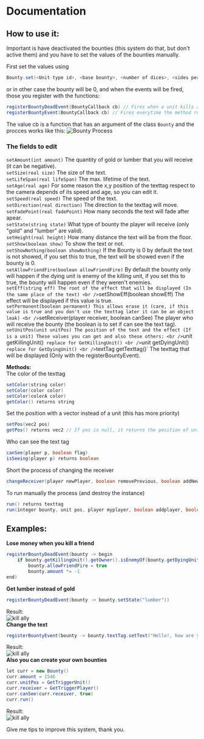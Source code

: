 # Documentation

## How to use it:

Important is have deactivated the bounties (this system do that, but don't active them) and you have to set the values of the bounties manually.

First set the values using
```java
Bounty.set(<Unit-type id>, <base bounty>, <number of dices>, <sides per dice>)
```
or in other case the bounty will be 0, and when the events will be fired, those you register with the functions:
```java
registerBountyDeadEvent(BountyCallback cb) // Fires when a unit kills another
registerBountyEvent(BountyCallback cb) // Fires everytime the method run (explained later) is fired without problems
```
The value cb is a function that has an argument of the class ```Bounty``` and the procces works like this:
![Bounty Process](https://www.hiveworkshop.com/attachments/1642297398419-png.393388/)
### The fields to edit
`setAmount(int amount)` The quantity of gold or lumber that you will receive (it can be negative).
<br />`setSize(real size)` The size of the text.
<br />`setLifeSpan(real lifeSpan)` The max. lifetime of the text.
<br />`setAge(real age)` For some reason the x,y position of the texttag respect to the camera depends of its speed and age, so you can edit it.
<br />`setSpeed(real speed)` The speed of the text.
<br />`setDirection(real direction)` The direction to the texttag will move.
<br />`setFadePoint(real fadePoint)` How many seconds the text will fade after apear.
<br />`setState(string state)` What type of bounty the player will receive (only "gold" and "lumber" are valid).
<br />`setHeight(real height)` How many distance the text will be from the floor.
<br />`setShow(boolean show)` To show the text or not.
<br />`setShowNothing(boolean showNothing)` If the Bounty is 0 by default the text is not showed, if you set this to true, the text will be showed even if the bounty is 0.
<br />`setAllowFriendFire(boolean allowFriendFire)` By default the bounty only will happen if the dying unit is enemy of the killing unit, if you set this to true, the bounty will happen even if they weren't enemies.
<br />`setEff(string eff) The root of the effect that will be displayed (In the same place of the text)
<br />`setShowEff(boolean showEff) The effect will be displayed if this value is true.
<br />`setPermanent(boolean permanent) This allows erase it (care, if this value is true and you don't use the texttag later it can be an object leak)
<br />`setReceiver(player receiver, boolean canSee) The player who will receive the bounty (the boolean is to set if can see the text tag).
<br />`setUnitPos(unit unitPos) The position of the text and the effect (If is a unit)
These values you can get and also these others:
<br />`unit getKillingUnit()` replace for GetKillingUnit()
<br />`unit getDyingUnit()` replace for GetDyingUnit()
<br />`textTag getTexttag()` The texttag that will be displayed (Only with the registerBountyEvent).

**Methods:**<br />
The color of the texttag
```java
setColor(string color)
setColor(color color)
setColor(colorA color)
getColor() returns string
```
Set the position with a vector instead of a unit (this has more priority)
```java
setPos(vec2 pos)
getPos() returns vec2 // If pos is null, it returns the position of unitPos
```
Who can see the text tag
```java
canSee(player p, boolean flag)
isSeeing(player p) returns boolean
```
Short the process of changing the receiver
```java
changeReceiver(player newPlayer, boolean removePrevious, boolean addNew)
```
To run manually the process (and destroy the instance)
```java
run() returns texttag
run(integer bounty, unit pos, player myplayer, boolean addplayer, boolean perm) returns texttag
```

## Examples:
**Lose money when you kill a friend**
```java
registerBountyDeadEvent(bounty -> begin
    if bounty.getKillingUnit().getOwner().isEnemyOf(bounty.getDyingUnit().getOwner())
        bounty.allowFriendFire = true
        bounty.amount *= -1
end)
```
**Get lumber instead of gold**
```java
registerBountyDeadEvent(bounty -> bounty.setState("lumber"))
```
Result:<br />
![kill ally](https://www.hiveworkshop.com/attachments/1642298922564-png.393392/)<br />
**Change the text**
```java
registerBountyEvent(bounty -> bounty.textTag.setText("Hello!, how are you?", 10))
```
Result:<br />
![kill ally](https://www.hiveworkshop.com/attachments/1642298749666-png.393390/)<br />
**Also you can create your own bounties**
``` java
let curr = new Bounty()
curr.amount = 1546
curr.unitPos = GetTriggerUnit()
curr.receiver = GetTriggerPlayer()
curr.canSee(curr.receiver, true)
curr.run()
```
Result:<br />
![kill ally](https://www.hiveworkshop.com/attachments/1642298855233-png.393391/)<br />

Give me tips to improve this system, thank you.
